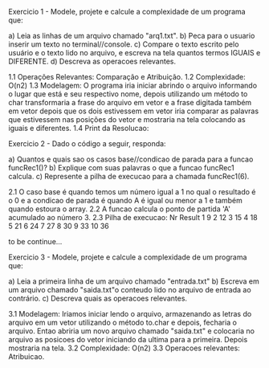 Exercicio 1 - Modele, projete e calcule a complexidade de um programa que:

a) Leia as linhas de um arquivo chamado "arq1.txt".
b) Peca para o usuario inserir um texto no terminal//console.
c) Compare o texto escrito pelo usuário e o texto lido no arquivo, e escreva na tela quantos termos IGUAIS e DIFERENTE.
d) Descreva as operacoes relevantes.

1.1 Operações Relevantes: Comparação e Atribuição.
1.2 Complexidade: O(n2)
1.3 Modelagem: O programa iria iniciar abrindo o arquivo informando o lugar que está e seu respectivo nome, depois 
utilizando um método to char transformaria a frase do arquivo em vetor e a frase digitada também em vetor depois que os 
dois estivessem em vetor iria comparar as palavras que estivessem nas posições do vetor e mostraria na tela colocando as iguais e diferentes.
1.4 Print da Resolucao:

Exercicio 2 - Dado o código a seguir, responda:

a) Quantos e quais sao os casos base//condicao de parada para a funcao funcRec1()?
b) Explique com suas palavras o que a funcao funcRec1 calcula.
c) Represente a pilha de execucao para a chamada funcRec1(6).

2.1 O caso base é quando temos um número igual a 1 no qual o resultado é o 0 e a condicao de parada é quando A é igual ou menor a 1 e também quando
estoura o array.
2.2 A funcao calcula o ponto de partida 'A' acumulado ao número 3. 
2.3 Pilha de execucao:
Nr	Result
1	    9
2	   12
3	   15
4	   18
5	   21
6	   24
7	   27
8	   30
9	   33
10	 36

to be continue...
  
  
Exercicio 3 - Modele, projete e calcule a complexidade de um programa que:

a) Leia a primeira linha de um arquivo chamado "entrada.txt"
b) Escreva em um arquivo chamado "saida.txt"o conteudo lido no arquivo de entrada ao contrário.
c) Descreva quais as operacoes relevantes.

3.1 Modelagem: Iriamos iniciar lendo o arquivo, armazenando as letras do arquivo em um vetor utilizando o método to.char e depois, fecharia o arquivo.
Entao abriria um novo arquivo chamado "saida.txt" e colocaria no arquivo as posicoes do vetor iniciando da ultima para a primeira. Depois mostraria na tela.
3.2 Complexidade: O(n2)
3.3 Operacoes relevantes: Atribuicao.

  








